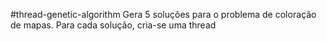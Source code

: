 #thread-genetic-algorithm
Gera 5 soluções para o problema de coloração de mapas. Para cada solução, cria-se uma thread
